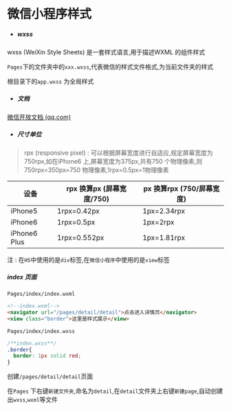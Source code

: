 # 微信小程序样式

- ##### wxss

wxss (WeiXin Style Sheets) 是一套样式语言,用于描述WXML 的组件样式

`Pages`下的文件夹中的`xxx.wxss`,代表微信的样式文件格式,为当前文件夹的样式

根目录下的`app.wxss` 为全局样式



- ##### 文档

 [微信开放文档 (qq.com)](https://developers.weixin.qq.com/miniprogram/dev/framework/) 



- ##### 尺寸单位

> rpx (responsive pixel) : 可以根据屏幕宽度进行自适应,规定屏幕宽度为750rpx,如在iPhone6 上,屏幕宽度为375px,共有750 个物理像素,则750rpx=350px=750 物理像素,1rpx=0.5px=1物理像素

| 设备         | rpx 换算px (屏幕宽度/750) | px 换算rpx (750/屏幕宽度) |
| ------------ | ------------------------- | ------------------------- |
| iPhone5      | 1rpx=0.42px               | 1px=2.34rpx               |
| iPhone6      | 1rpx=0.5px                | 1px=2rpx                  |
| iPhone6 Plus | 1rpx=0.552px              | 1px=1.81rpx               |

注 :  在`H5`中使用的是`div`标签,在`微信小程序`中使用的是`view`标签



##### index 页面

`Pages/index/index.wxml`

```html
<!--index.wxml-->
<navigator url="/pages/detail/detail">点击进入详情页</navigator>
<view class="border">这里是样式展示</view>
```

`Pages/index/index.wxss`

```css
/**index.wxss**/
.border{
  border: 1px solid red;
}
```

创建`/pages/detail/detail`页面

在`Pages` 下右键`新建文件夹`,命名为`detail`,在`detail`文件夹上右键`新建page`,自动创建出`wxss`,`wxml`等文件


